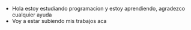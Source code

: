- Hola estoy estudiando programacion y estoy aprendiendo, agradezco cualquier ayuda
- Voy a estar subiendo mis trabajos aca

<!---
Fedemello1224/Fedemello1224 is a ✨ special ✨ repository because its `README.md` (this file) appears on your GitHub profile.
You can click the Preview link to take a look at your changes.
--->
